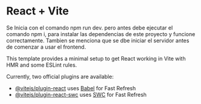 # React + Vite

Se Inicia con el comando npm run dev.
pero antes debe ejecutar el comando npm i, para instalar las dependencias de este proyecto y funcione correctamente.
Tambien se menciona que se dbe iniciar el servidor antes de comenzar a usar el frontend.

This template provides a minimal setup to get React working in Vite with HMR and some ESLint rules.

Currently, two official plugins are available:

- [@vitejs/plugin-react](https://github.com/vitejs/vite-plugin-react/blob/main/packages/plugin-react/README.md) uses [Babel](https://babeljs.io/) for Fast Refresh
- [@vitejs/plugin-react-swc](https://github.com/vitejs/vite-plugin-react-swc) uses [SWC](https://swc.rs/) for Fast Refresh
